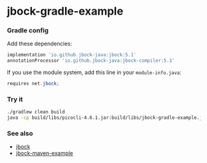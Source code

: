 # jbock-gradle-example

### Gradle config

Add these dependencies:

````groovy
implementation 'io.github.jbock-java:jbock:5.1'
annotationProcessor 'io.github.jbock-java:jbock-compiler:5.1'
````

If you use the module system, add this line in your `module-info.java`:

````java
requires net.jbock;
````

### Try it

````sh
./gradlew clean build
java -cp build/libs/picocli-4.6.1.jar:build/libs/jbock-gradle-example.jar net.jbock.cp.CopyFile @opts.txt
````


### See also

* [jbock](https://github.com/jbock-java/jbock)
* [jbock-maven-example](https://github.com/jbock-java/jbock-maven-example)

